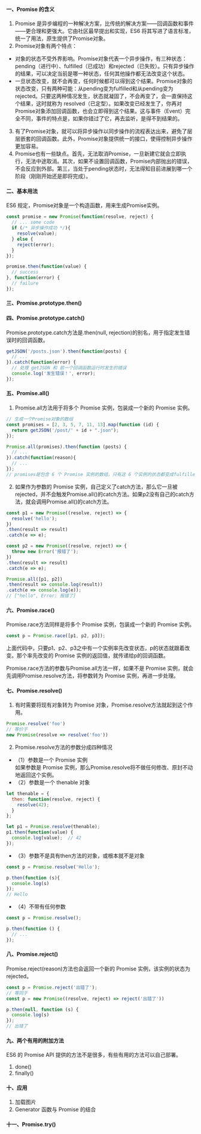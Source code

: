 #### 一、Promise 的含义
1. Promise 是异步编程的一种解决方案，比传统的解决方案——回调函数和事件——更合理和更强大。它由社区最早提出和实现，ES6 将其写进了语言标准，统一了用法，原生提供了Promise对象。
2. Promise对象有两个特点：
* 对象的状态不受外界影响。Promise对象代表一个异步操作，有三种状态：pending（进行中）、fulfilled（已成功）和rejected（已失败）。只有异步操作的结果，可以决定当前是哪一种状态，任何其他操作都无法改变这个状态。
* 一旦状态改变，就不会再变，任何时候都可以得到这个结果。Promise对象的状态改变，只有两种可能：从pending变为fulfilled和从pending变为rejected。只要这两种情况发生，状态就凝固了，不会再变了，会一直保持这个结果，这时就称为 resolved（已定型）。如果改变已经发生了，你再对Promise对象添加回调函数，也会立即得到这个结果。这与事件（Event）完全不同，事件的特点是，如果你错过了它，再去监听，是得不到结果的。
3. 有了Promise对象，就可以将异步操作以同步操作的流程表达出来，避免了层层嵌套的回调函数。此外，Promise对象提供统一的接口，使得控制异步操作更加容易。
4. Promise也有一些缺点。首先，无法取消Promise，一旦新建它就会立即执行，无法中途取消。其次，如果不设置回调函数，Promise内部抛出的错误，不会反应到外部。第三，当处于pending状态时，无法得知目前进展到哪一个阶段（刚刚开始还是即将完成）。

#### 二、基本用法
ES6 规定，Promise对象是一个构造函数，用来生成Promise实例。
```javascript
const promise = new Promise(function(resolve, reject) {
  // ... some code
  if (/* 异步操作成功 */){
    resolve(value);
  } else {
    reject(error);
  }
});

promise.then(function(value) {
  // success
}, function(error) {
  // failure
});
```

#### 三、Promise.prototype.then() 

#### 四、Promise.prototype.catch()
Promise.prototype.catch方法是.then(null, rejection)的别名，用于指定发生错误时的回调函数。
```javascript
getJSON('/posts.json').then(function(posts) {
  // ...
}).catch(function(error) {
  // 处理 getJSON 和 前一个回调函数运行时发生的错误
  console.log('发生错误！', error);
});
```

#### 五、Promise.all()
1. Promise.all方法用于将多个 Promise 实例，包装成一个新的 Promise 实例。
```javascript
// 生成一个Promise对象的数组
const promises = [2, 3, 5, 7, 11, 13].map(function (id) {
  return getJSON('/post/' + id + ".json");
});

Promise.all(promises).then(function (posts) {
  // ...
}).catch(function(reason){
  // ...
});
// promises是包含 6 个 Promise 实例的数组，只有这 6 个实例的状态都变成fulfilled，或者其中有一个变为rejected，才会调用Promise.all方法后面的回调函数。
```

2. 如果作为参数的 Promise 实例，自己定义了catch方法，那么它一旦被rejected，并不会触发Promise.all()的catch方法。如果p2没有自己的catch方法，就会调用Promise.all()的catch方法。
```javascript
const p1 = new Promise((resolve, reject) => {
  resolve('hello');
})
.then(result => result)
.catch(e => e);

const p2 = new Promise((resolve, reject) => {
  throw new Error('报错了');
})
.then(result => result)
.catch(e => e);

Promise.all([p1, p2])
.then(result => console.log(result))
.catch(e => console.log(e));
// ["hello", Error: 报错了]
```

#### 六、Promise.race()
Promise.race方法同样是将多个 Promise 实例，包装成一个新的 Promise 实例。
```javascript
const p = Promise.race([p1, p2, p3]);
```
上面代码中，只要p1、p2、p3之中有一个实例率先改变状态，p的状态就跟着改变。那个率先改变的 Promise 实例的返回值，就传递给p的回调函数。

Promise.race方法的参数与Promise.all方法一样，如果不是 Promise 实例，就会先调用Promise.resolve方法，将参数转为 Promise 实例，再进一步处理。

#### 七、Promise.resolve()
1. 有时需要将现有对象转为 Promise 对象，Promise.resolve方法就起到这个作用。
```javascript
Promise.resolve('foo')
// 等价于
new Promise(resolve => resolve('foo'))
```

2. Promise.resolve方法的参数分成四种情况
* （1）参数是一个 Promise 实例  
如果参数是 Promise 实例，那么Promise.resolve将不做任何修改、原封不动地返回这个实例。
* （2）参数是一个 thenable 对象
```javascript
let thenable = {
  then: function(resolve, reject) {
    resolve(42);
  }
};

let p1 = Promise.resolve(thenable);
p1.then(function(value) {
  console.log(value);  // 42
});
```
* （3）参数不是具有then方法的对象，或根本就不是对象
```javascript
const p = Promise.resolve('Hello');

p.then(function (s){
  console.log(s)
});
// Hello
```
* （4）不带有任何参数
```javascript
const p = Promise.resolve();

p.then(function () {
  // ...
});
```

#### 八、Promise.reject()
Promise.reject(reason)方法也会返回一个新的 Promise 实例，该实例的状态为rejected。
```javascript
const p = Promise.reject('出错了');
// 等同于
const p = new Promise((resolve, reject) => reject('出错了'))

p.then(null, function (s) {
  console.log(s)
});
// 出错了
```

#### 九、两个有用的附加方法
ES6 的 Promise API 提供的方法不是很多，有些有用的方法可以自己部署。  
1. done()
2. finally() 

#### 十、应用
1. 加载图片
2. Generator 函数与 Promise 的结合

#### 十一、Promise.try()
